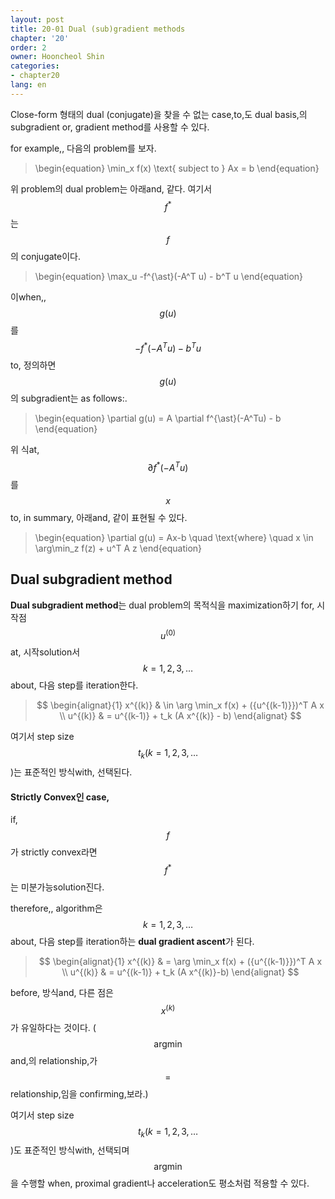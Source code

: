 ```yaml
---
layout: post
title: 20-01 Dual (sub)gradient methods
chapter: '20'
order: 2
owner: Hooncheol Shin
categories:
- chapter20
lang: en
---
```


Close-form 형태의 dual (conjugate)을 찾을 수 없는 case,to,도 dual basis,의 subgradient or, gradient method를 사용할 수 있다.

for example,, 다음의 problem를 보자. 
>\begin{equation}
\min_x f(x) \text{ subject to } Ax = b
\end{equation}

위 problem의 dual problem는 아래and, 같다. 여기서 $$f^{\ast}$$는 $$f$$의 conjugate이다.
>\begin{equation}
\max_u -f^{\ast}(-A^T u) - b^T u
\end{equation}

이when,, $$g(u)$$를 $$-f^{\ast}(-A^Tu)-b^Tu$$to, 정의하면 $$g(u)$$의 subgradient는 as follows:.
>\begin{equation}
\partial g(u) = A \partial f^{\ast}(-A^Tu) - b
\end{equation}

위 식at, $$\partial f^{\ast}(-A^Tu)$$를 $$x$$to, in summary, 아래and, 같이 표현될 수 있다. 

>\begin{equation}
\partial g(u) = Ax-b \quad \text{where} \quad x \in \arg\min_z f(z) + u^T A z
\end{equation}

## Dual subgradient method
**Dual subgradient method**는 dual problem의 목적식을 maximization하기 for, 시작점 $$u^{(0)}$$at, 시작solution서 $$k=1,2,3,\dots$$about, 다음 step를 iteration한다.
> $$
> \begin{alignat}{1}
> x^{(k)} & \in \arg \min_x f(x) + ({u^{(k-1)}})^T A x  \\
> u^{(k)} & = u^{(k-1)} + t_k (A x^{(k)} - b) 
> \end{alignat}
> $$

여기서 step size $$t_k(k=1,2,3,\dots$$)는 표준적인 방식with, 선택된다. 

#### Strictly Convex인 case,
if, $$f$$가 strictly convex라면 $$f^{\ast}$$는 미분가능solution진다. 

therefore,, algorithm은 $$k=1,2,3,\dots$$about, 다음 step를 iteration하는 **dual gradient ascent**가 된다.
> $$
> \begin{alignat}{1}
> x^{(k)} & = \arg \min_x f(x) + ({u^{(k-1)}})^T A x  \\
> u^{(k)} & = u^{(k-1)} + t_k (A x^{(k)}-b) 
> \end{alignat}
> $$

before, 방식and, 다른 점은 $$x^{(k)}$$가 유일하다는 것이다. ($$\text{argmin}$$and,의 relationship,가 $$=$$ relationship,임을 confirming,보라.)

여기서 step size $$t_k(k=1,2,3,\dots$$)도 표준적인 방식with, 선택되며 $$\text{argmin}$$을 수행할 when, proximal gradient나 acceleration도 평소처럼 적용할 수 있다.
